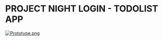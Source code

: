 # PROJECT NIGHT LOGIN - TODOLIST APP

[![Prototype.png](https://i.postimg.cc/tTjbgdxh/Prototype.png)](https://postimg.cc/ns0gRDTz)

